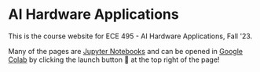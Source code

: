# AI Hardware Applications

This is the course website for ECE 495 - AI Hardware Applications, Fall '23.

Many of the pages are [Jupyter Notebooks](https://docs.jupyter.org/en/latest/)
and can be opened in [Google Colab](https://colab.research.google.com/)
by clicking the launch button &#x1F680; at the top right of the page!

```{tableofcontents}
```
